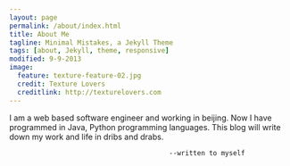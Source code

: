 ```yaml
---
layout: page
permalink: /about/index.html
title: About Me
tagline: Minimal Mistakes, a Jekyll Theme
tags: [about, Jekyll, theme, responsive]
modified: 9-9-2013
image:
  feature: texture-feature-02.jpg
  credit: Texture Lovers
  creditlink: http://texturelovers.com
---
```


I am a web based software engineer and working in beijing.
Now I have programmed in Java, Python programming languages. 
This blog will write down my work and life in dribs and drabs.

                                            --written to myself
